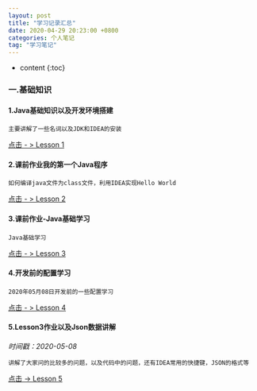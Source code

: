 ```yaml
---
layout: post  
title: "学习记录汇总"  
date: 2020-04-29 20:23:00 +0800  
categories: 个人笔记  
tag: "学习笔记"  
---
```


* content
{:toc}  


### 一.基础知识

#### 1.Java基础知识以及开发环境搭建

`主要讲解了一些名词以及JDK和IDEA的安装`

[点击 - > Lesson 1](https://demo.codimd.org/s/SyU6ooHK8)

#### 2.课前作业我的第一个Java程序

`如何编译java文件为class文件，利用IDEA实现Hello World`

[点击 - > Lesson 2](https://demo.codimd.org/s/Bk4PhlDKI)

#### 3.课前作业-Java基础学习

`Java基础学习`

[点击 - > Lesson 3](https://demo.codimd.org/s/B17h5U_YI)

#### 4.开发前的配置学习

`2020年05月08日开发前的一些配置学习`

[点击 - > Lesson 4](https://demo.codimd.org/s/Hyq-VvM9I)

#### 5.Lesson3作业以及Json数据讲解

_时间戳：2020-05-08_

`讲解了大家问的比较多的问题，以及代码中的问题，还有IDEA常用的快捷键，JSON的格式等`

[点击 -> Lesson 5]()
